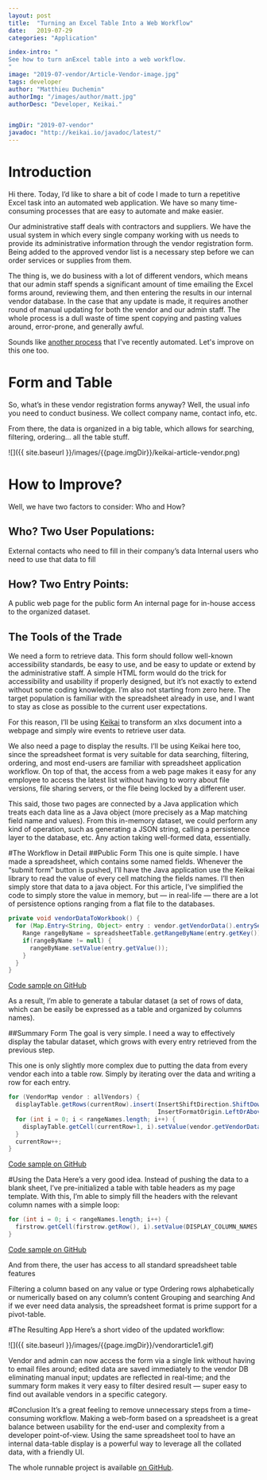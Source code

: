 ```yaml
---
layout: post
title:  "Turning an Excel Table Into a Web Workflow" 
date:   2019-07-29
categories: "Application"

index-intro: "
See how to turn anExcel table into a web workflow.
"
image: "2019-07-vendor/Article-Vendor-image.jpg"
tags: developer
author: "Matthieu Duchemin"
authorImg: "/images/author/matt.jpg"
authorDesc: "Developer, Keikai."


imgDir: "2019-07-vendor"
javadoc: "http://keikai.io/javadoc/latest/"
---
```

<!--
images come from https://drive.google.com/open?id=17EEz_BuTVsTSeAA3a8AakyMspVSd_OEb made with draw.io
goal： Keikai can help you build a spreadsheet-based app
-->

# Introduction

Hi there. Today, I’d like to share a bit of code I made to turn a repetitive Excel task into an automated web application. We have so many time-consuming processes that are easy to automate and make easier.

Our administrative staff deals with contractors and suppliers. We have the usual system in which every single company working with us needs to provide its administrative information through the vendor registration form. Being added to the approved vendor list is a necessary step before we can order services or supplies from them.

The thing is, we do business with a lot of different vendors, which means that our admin staff spends a significant amount of time emailing the Excel forms around, reviewing them, and then entering the results in our internal vendor database. In the case that any update is made, it requires another round of manual updating for both the vendor and our admin staff. The whole process is a dull waste of time spent copying and pasting values around, error-prone, and generally awful.

Sounds like [another process](https://keikai.io/blog/p/payroll-template) that I've recently automated. Let's improve on this one too.

# Form and Table
So, what’s in these vendor registration forms anyway? Well, the usual info you need to conduct business. We collect company name, contact info, etc.

From there, the data is organized in a big table, which allows for searching, filtering, ordering… all the table stuff.

![]({{ site.baseurl }}/images/{{page.imgDir}}/keikai-article-vendor.png) 

# How to Improve?
Well, we have two factors to consider: Who and How?

## Who? Two User Populations:
External contacts who need to fill in their company’s data
Internal users who need to use that data to fill

## How? Two Entry Points:
A public web page for the public form
An internal page for in-house access to the organized dataset.

## The Tools of the Trade
We need a form to retrieve data. This form should follow well-known accessibility standards, be easy to use, and be easy to update or extend by the administrative staff. A simple HTML form would do the trick for accessibility and usability if properly designed, but it’s not exactly to extend without some coding knowledge. I’m also not starting from zero here. The target population is familiar with the spreadsheet already in use, and I want to stay as close as possible to the current user expectations.

For this reason, I’ll be using [Keikai](https://keikai.io/) to transform an xlxs document into a webpage and simply wire events to retrieve user data.

We also need a page to display the results. I’ll be using Keikai here too, since the spreadsheet format is very suitable for data searching, filtering, ordering, and most end-users are familiar with spreadsheet application workflow. On top of that, the access from a web page makes it easy for any employee to access the latest list without having to worry about file versions, file sharing servers, or the file being locked by a different user.

This said, those two pages are connected by a Java application which treats each data line as a Java object (more precisely as a Map matching field name and values). From this in-memory dataset, we could perform any kind of operation, such as generating a JSON string, calling a persistence layer to the database, etc. Any action taking well-formed data, essentially.

#The Workflow in Detail
##Public Form
This one is quite simple. I have made a spreadsheet, which contains some named fields. Whenever the “submit form” button is pushed, I’ll have the Java application use the Keikai library to read the value of every cell matching the fields names. I’ll then simply store that data to a java object. For this article, I’ve simplified the code to simply store the value in memory, but — in real-life — there are a lot of persistence options ranging from a flat file to the databases.

```java
private void vendorDataToWorkbook() {
  for (Map.Entry<String, Object> entry : vendor.getVendorData().entrySet()) {
    Range rangeByName = spreadsheetTable.getRangeByName(entry.getKey());
    if(rangeByName != null) {
      rangeByName.setValue(entry.getValue());
    }
  }
}
```

[Code sample on GitHub](https://github.com/keikai/dev-ref-vendor/blob/master/src/main/java/io/keikai/demo/app/VendorApp.java#L69-L76)

As a result, I’m able to generate a tabular dataset (a set of rows of data, which can be easily be expressed as a table and organized by columns names).

##Summary Form
The goal is very simple. I need a way to effectively display the tabular dataset, which grows with every entry retrieved from the previous step.

This one is only slightly more complex due to putting the data from every vendor each into a table row. Simply by iterating over the data and writing a row for each entry.

```java
for (VendorMap vendor : allVendors) {
  displayTable.getRows(currentRow).insert(InsertShiftDirection.ShiftDown,
                                          InsertFormatOrigin.LeftOrAbove);
  for (int i = 0; i < rangeNames.length; i++) {
    displayTable.getCell(currentRow+1, i).setValue(vendor.getVendorData().get(rangeNames[i]));
  }
  currentRow++;
}
```

[Code sample on GitHub](https://github.com/keikai/dev-ref-vendor/blob/master/src/main/java/io/keikai/demo/app/ManagerApp.java#L115-L122)

#Using the Data
Here’s a very good idea. Instead of pushing the data to a blank sheet, I’ve pre-initialized a table with table headers as my page template. With this, I’m able to simply fill the headers with the relevant column names with a simple loop:

```java
for (int i = 0; i < rangeNames.length; i++) {
  firstrow.getCell(firstrow.getRow(), i).setValue(DISPLAY_COLUMN_NAMES.get(rangeNames[i]));
}
```

[Code sample on GitHub](https://github.com/keikai/dev-ref-vendor/blob/master/src/main/java/io/keikai/demo/app/ManagerApp.java#L111-L113)

And from there, the user has access to all standard spreadsheet table features

Filtering a column based on any value or type
Ordering rows alphabetically or numerically based on any column’s content
Grouping and searching
And if we ever need data analysis, the spreadsheet format is prime support for a pivot-table.

#The Resulting App
Here’s a short video of the updated workflow:

![]({{ site.baseurl }}/images/{{page.imgDir}}/vendorarticle1.gif) 

Vendor and admin can now access the form via a single link without having to email files around; edited data are saved immediately to the vendor DB eliminating manual input; updates are reflected in real-time; and the summary form makes it very easy to filter desired result — super easy to find out available vendors in a specific category.

#Conclusion
It’s a great feeling to remove unnecessary steps from a time-consuming workflow. Making a web-form based on a spreadsheet is a great balance between usability for the end-user and complexity from a developer point-of-view. Using the same spreadsheet tool to have an internal data-table display is a powerful way to leverage all the collated data, with a friendly UI.

The whole runnable project is available [on GitHub](https://github.com/keikai/dev-ref-vendor).


[jekyll]:      http://jekyllrb.com
[jekyll-gh]:   https://github.com/jekyll/jekyll
[jekyll-help]: https://github.com/jekyll/jekyll-help
